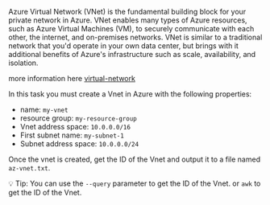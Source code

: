 Azure Virtual Network (VNet) is the fundamental building block for your private network in Azure. VNet enables many types of Azure resources, such as Azure Virtual Machines (VM), to securely communicate with each other, the internet, and on-premises networks. VNet is similar to a traditional network that you'd operate in your own data center, but brings with it additional benefits of Azure's infrastructure such as scale, availability, and isolation.


more information here [virtual-network](https://docs.microsoft.com/en-us/azure/virtual-network)


In this task you must create a Vnet in Azure with the following properties:

- name: `my-vnet`
- resource group: `my-resource-group`
- Vnet address space: `10.0.0.0/16`
- First subnet name: `my-subnet-1`
- Subnet address space: `10.0.0.0/24`


Once the vnet is created, get the ID of the Vnet and output it to a file named `az-vnet.txt`. 

💡 Tip: You can use the `--query` parameter to get the ID of the Vnet. or `awk` to get the ID of the Vnet.





